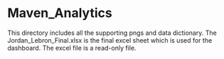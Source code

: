 # Maven_Analytics

This directory includes all the supporting pngs and data dictionary.
The Jordan_Lebron_Final.xlsx is the final excel sheet which is used for the dashboard.
The excel file is a read-only file.
